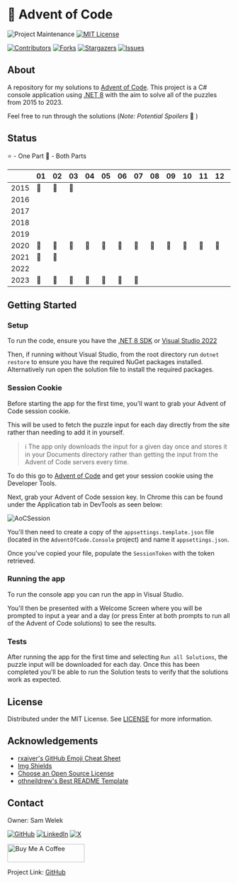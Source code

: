 # :christmas_tree: Advent of Code

<!-- PROJECT SHIELDS -->
<!--
*** I'm using markdown "reference style" links for readability.
*** Reference links are enclosed in brackets [ ] instead of parentheses ( ).
*** See the bottom of this document for the declaration of the reference variables
*** for contributors-url, forks-url, etc. This is an optional, concise syntax you may use.
*** https://www.markdownguide.org/basic-syntax/#reference-style-links
-->
![Project Maintenance][maintenance-shield]
[![MIT License][license-shield]][license-url]

[![Contributors][contributors-shield]][contributors-url]
[![Forks][forks-shield]][forks-url]
[![Stargazers][stars-shield]][stars-url]
[![Issues][issues-shield]][issues-url]

<!-- ABOUT -->
## About

A repository for my solutions to [Advent of Code][aoc]. This project is a C# console application using [.NET 8][.net] with the aim to solve all of the puzzles from 2015 to 2023.

Feel free to run through the solutions (*Note: Potential Spoilers* :see_no_evil: )

## Status

:star: - One Part
:star2: - Both Parts

| |01|02|03|04|05|06|07|08|09|10|11|12|13|14|15|16|17|18|19|20|21|22|23|24|25|
|-|-|-|-|-|-|-|-|-|-|-|-|-|-|-|-|-|-|-|-|-|-|-|-|-|-|
|2015|:star2:|:star2:|:star2:||||||||||||||||||||||
|2016|||||||||||||||||||||||||
|2017|||||||||||||||||||||||||
|2018|||||||||||||||||||||||||
|2019|||||||||||||||||||||||||
|2020|:star2:|:star2:|:star2:|:star2:|:star2:|:star2:|:star2:|:star2:|:star2:|:star2:|:star2:|:star2:|:star2:|:star2:|:star2:|:star2:|:star2:|:star2:|||||||
|2021|:star2:|:star2:|||||||||||||||||||||||
|2022|||||||||||||||||||||||||
|2023|:star2:|:star2:|:star2:|:star2:|:star2:|:star2:|:star2:||||||||||||||||||

<!-- GETTING STARTED -->
## Getting Started

### Setup

To run the code, ensure you have the [.NET 8 SDK][.net-sdk] or [Visual Studio 2022][visual-studio]

Then, if running without Visual Studio, from the root directory run `dotnet restore` to ensure you have the required NuGet packages installed. Alternatively run open the solution file to install the required packages.

### Session Cookie

Before starting the app for the first time, you'll want to grab your Advent of Code session cookie.

This will be used to fetch the puzzle input for each day directly from the site rather than needing to add it in yourself.

> :information_source: The app only downloads the input for a given day once and stores it in your Documents directory rather than getting the input from the Advent of Code servers every time.

To do this go to [Advent of Code][aoc] and get your session cookie using the Developer Tools.

Next, grab your Advent of Code session key. In Chrome this can be found under the Application tab in DevTools as seen below: 

![AoCSession](https://user-images.githubusercontent.com/10655940/109741093-4c5e7f80-7bc4-11eb-9e58-e463c64258a5.png)

You'll then need to create a copy of the `appsettings.template.json` file (located in the `AdventOfCode.Console` project) and name it `appsettings.json`.

Once you've copied your file, populate the `SessionToken` with the token retrieved.

### Running the app

To run the console app you can run the app in Visual Studio.

You'll then be presented with a Welcome Screen where you will be prompted to input a year and a day (or press Enter at both prompts to run all of the Advent of Code solutions) to see the results.

### Tests

After running the app for the first time and selecting `Run all Solutions`, the puzzle input will be downloaded for each day. Once this has been completed you'll be able to run the Solution tests to verify that the solutions work as expected.

<!-- LICENSE -->
## License

Distributed under the MIT License. See [LICENSE][license-url] for more information.

<!-- ACKNOWLEDGEMENTS -->
## Acknowledgements

* [rxaiver's GitHub Emoji Cheat Sheet][1]
* [Img Shields][2]
* [Choose an Open Source License][3]
* [othneildrew's Best README Template][4]

<!-- CONTACT -->
## Contact

Owner: Sam Welek

[![GitHub][github-shield]][github-url]
[![LinkedIn][linkedin-shield]][linkedin-url]
[![X][x-shield]][x-url]

<a href="https://www.buymeacoffee.com/tiberiushunter" target="_blank"> <img src="https://cdn.buymeacoffee.com/buttons/default-yellow.png" alt="Buy Me A Coffee" height="41" width="174"></a>

Project Link: [GitHub][project-url]

<!-- MARKDOWN LINKS & IMAGES -->
<!-- https://www.markdownguide.org/basic-syntax/#reference-style-links -->

<!-- Project Specific -->
[project-url]: https://github.com/tiberiushunter/advent-of-code/

[aoc]: https://adventofcode.com/
[.net]: https://dotnet.microsoft.com/
[.net-sdk]: https://dotnet.microsoft.com/download/
[visual-studio]: https://visualstudio.microsoft.com/vs/community/

[maintenance-shield]: https://img.shields.io/maintenance/yes/2023.svg?style=for-the-badge

[contributors-shield]: https://img.shields.io/github/contributors/tiberiushunter/advent-of-code.svg?style=for-the-badge
[contributors-url]: https://github.com/tiberiushunter/advent-of-code/graphs/contributors

[forks-shield]: https://img.shields.io/github/forks/tiberiushunter/advent-of-code.svg?style=for-the-badge
[forks-url]: https://github.com/tiberiushunter/advent-of-code/network/members

[stars-shield]: https://img.shields.io/github/stars/tiberiushunter/advent-of-code.svg?style=for-the-badge
[stars-url]: https://github.com/tiberiushunter/advent-of-code/stargazers

[issues-shield]: https://img.shields.io/github/issues/tiberiushunter/advent-of-code.svg?style=for-the-badge
[issues-url]: https://github.com/tiberiushunter/advent-of-code/issues

[license-shield]: https://img.shields.io/github/license/tiberiushunter/advent-of-code.svg?style=for-the-badge
[license-url]: https://github.com/tiberiushunter/advent-of-code/blob/main/LICENSE

<!-- Contact Specific -->
[github-shield]: https://img.shields.io/badge/-GitHub-black.svg?style=for-the-badge&logo=github&colorB=555
[github-url]: https://github.com/tiberiushunter

[linkedin-shield]: https://img.shields.io/badge/-LinkedIn-black.svg?style=for-the-badge&logo=linkedin&colorB=555
[linkedin-url]: https://linkedin.com/in/sam-welek

[x-shield]: https://img.shields.io/badge/-X-black.svg?style=for-the-badge&logo=x&colorB=555
[x-url]: https://x.com/samwelek

<!-- Acknowledgement Specific -->
[1]: https://gist.github.com/rxaviers/7360908
[2]: https://shields.io
[3]: https://choosealicense.com
[4]: https://github.com/othneildrew/Best-README-Template
